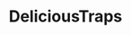 ---
title: DeliciousTraps
crosslinks:
- traphentai
- traps
- Killua
- Cuckold
- BadDragon
- minus8
- Furry_Backsack
- ShemaleSwallowsOwnCum
- HungTraps
- NSFWskyrim
- Sissy
- guro
- skyrimmods
- hentai
- gaming
- FutanariPegging
- hentaicaptions
- femyiff
- Tekken
---